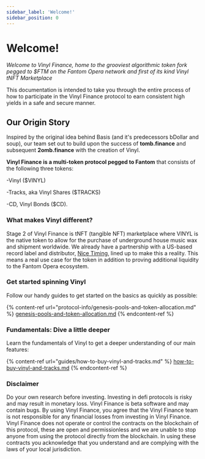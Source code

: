 ```yaml
---
sidebar_label: 'Welcome!'
sidebar_position: 0
---
```


# Welcome!

_Welcome to Vinyl Finance, home to the grooviest algorithmic token fork pegged to $FTM on the Fantom Opera network and first of its kind Vinyl tNFT Marketplace_

This documentation is intended to take you through the entire process of how to participate in the Vinyl Finance protocol to earn consistent high yields in a safe and secure manner.

## Our Origin Story

Inspired by the original idea behind Basis (and it's predecessors bDollar and soup), our team set out to build upon the success of **tomb.finance** and subsequent **2omb.finance** with the creation of Vinyl.

**Vinyl Finance is a multi-token protocol pegged to Fantom** that consists of the following three tokens:&#x20;

\-Vinyl ($VINYL)

\-Tracks, aka Vinyl Shares ($TRACKS)&#x20;

\-CD, Vinyl Bonds ($CD).

### What makes Vinyl different?

Stage 2 of Vinyl Finance is tNFT (tangible NFT) marketplace where VINYL is the native token to allow for the purchase of underground house music wax and shipment worldwide. We already have a partnership with a US-based record label and distributor, [Nice Timing](https://www.realnicetiming.com/), lined up to make this a reality. This means a real use case for the token in addition to proving additional liquidity to the Fantom Opera ecosystem.&#x20;

### Get started spinning Vinyl

Follow our handy guides to get started on the basics as quickly as possible:

{% content-ref url="protocol-info/genesis-pools-and-token-allocation.md" %}
[genesis-pools-and-token-allocation.md](protocol-info/genesis-pools-and-token-allocation.md)
{% endcontent-ref %}

### Fundamentals: Dive a little deeper

Learn the fundamentals of Vinyl to get a deeper understanding of our main features:

{% content-ref url="guides/how-to-buy-vinyl-and-tracks.md" %}
[how-to-buy-vinyl-and-tracks.md](guides/how-to-buy-vinyl-and-tracks.md)
{% endcontent-ref %}

### Disclaimer

Do your own research before investing. Investing in defi protocols is risky and may result in monetary loss. Vinyl Finance is beta software and may contain bugs. By using Vinyl Finance, you agree that the Vinyl Finance team is not responsible for any financial losses from investing in Vinyl Finance. Vinyl Finance does not operate or control the contracts on the blockchain of this protocol, these are open and permissionless and we are unable to stop anyone from using the protocol directly from the blockchain. In using these contracts you acknowledge that you understand and are complying with the laws of your local jurisdiction.
